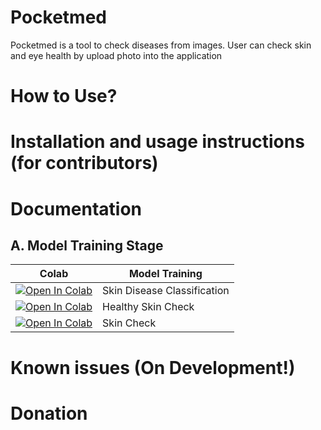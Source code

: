 # Pocketmed
Pocketmed is a tool to check diseases from images. User can check skin and eye health by upload photo into the application

# How to Use?

# Installation and usage instructions (for contributors)

# Documentation
## A. Model Training Stage
| Colab | Model Training
| --- | --- |
[![Open In Colab](https://colab.research.google.com/assets/colab-badge.svg)](https://colab.research.google.com/drive/11l_fi84VTUVUMFqeUnmNlIW-gaLtOVdw?usp=sharing) | Skin Disease Classification
[![Open In Colab](https://colab.research.google.com/assets/colab-badge.svg)](https://colab.research.google.com/drive/1-QGQv_WJolS1b0PXUZ_67Bu4OIoedUGx?usp=sharing) | Healthy Skin Check
[![Open In Colab](https://colab.research.google.com/assets/colab-badge.svg)](https://colab.research.google.com/drive/1RXDiNII5EZNxybXcp_g0Lo9avBjgG0QQ?usp=sharing) | Skin Check

# Known issues (On Development!)

# Donation
